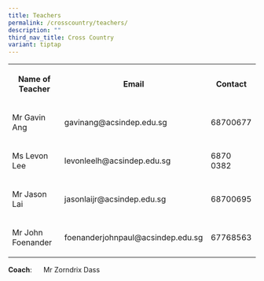 ```yaml
---
title: Teachers
permalink: /crosscountry/teachers/
description: ""
third_nav_title: Cross Country
variant: tiptap
---
```

<table>
<tbody>
<tr>
<th rowspan="1" colspan="1">
<p>Name of Teacher</p>
</th>
<th rowspan="1" colspan="1">
<p>Email</p>
</th>
<th rowspan="1" colspan="1">
<p>Contact</p>
</th>
</tr>
	<tr>
<td rowspan="1" colspan="1">
<p>Mr Gavin Ang</p>
</td>
<td rowspan="1" colspan="1">
<p>gavinang@acsindep.edu.sg</p>
</td>
<td rowspan="1" colspan="1">
<p>68700677</p>
</td>
</tr><tr>
<td rowspan="1" colspan="1">
<p>Ms Levon Lee&nbsp;&nbsp;</p>
</td>
<td rowspan="1" colspan="1">
<p>levonleelh@acsindep.edu.sg
</p>
</td>
<td rowspan="1" colspan="1">
<p>6870 0382</p>
</td>
</tr>


<tr>
<td rowspan="1" colspan="1">
<p>Mr Jason Lai</p>
</td>
<td rowspan="1" colspan="1">
<p>jasonlaijr@acsindep.edu.sg</p>
</td>
<td rowspan="1" colspan="1">
<p>68700695</p>
</td>
</tr>
<tr>
<td rowspan="1" colspan="1">
<p>Mr John Foenander</p>
</td>
<td rowspan="1" colspan="1">
<p>foenanderjohnpaul@acsindep.edu.sg</p>
</td>
<td rowspan="1" colspan="1">
<p>67768563</p>
</td>
</tr>
</tbody>
</table>
<p><strong>Coach</strong>:&nbsp; &nbsp; &nbsp; Mr Zorndrix Dass</p>